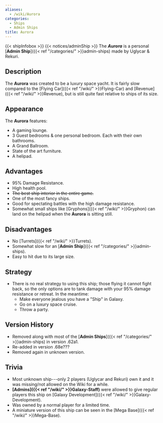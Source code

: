 ```yaml
---
aliases:
  - /wiki/Aurora
categories:
  - Ships
  - Admin Ships
title: Aurora
---
```


{{< shipInfobox >}} {{< notices/adminShip >}} The **_Aurora_** is a personal [**Admin Ship**]({{< ref "/categories/" >}}admin-ships) made by Uglycar & Rekuri.

## Description

The **Aurora** was created to be a luxury space yacht. It is fairly slow compared to the [Flying Car]({{< ref "/wiki/" >}}Flying-Car) and [Revenue]({{< ref "/wiki/" >}}Revenue), but is still quite fast relative to ships of its size.

## Appearance

The **Aurora** features:

- A gaming lounge.
- 3 Guest bedrooms & one personal bedroom. Each with their own bathrooms.
- A Grand Ballroom.
- State of the art furniture.
- A helipad.

## Advantages

- 95% Damage Resistance.
- High health pool.
- <s>The best ship interior in the entire game.</s>
- One of the most fancy ships.
- Good for spectating battles with the high damage resistance.
- Somewhat small ships like [Gryphons]({{< ref "/wiki/" >}}Gryphon) can land on the helipad when the **Aurora** is sitting still.

## Disadvantages

- No [Turrets]({{< ref "/wiki/" >}}Turrets).
- Somewhat slow for an [**Admin Ship**]({{< ref "/categories/" >}}admin-ships).
- Easy to hit due to its large size.

## Strategy

- There is no real strategy to using this ship; those flying it cannot fight back, so the only options are to tank damage with your 95% damage resistance or retreat. In the meantime:
  - Make everyone jealous you have a "Ship" in Galaxy.
  - Go on a luxury space cruise.
  - Throw a party.

## Version History

- Removed along with most of the [**Admin Ships**]({{< ref "/categories/" >}}admin-ships) in version .62a1.
- Re-added in version .68e???
- Removed again in unknown version.

## Trivia

- Most unknown ship---only 2 players (Uglycar and Rekuri) own it and it was missing/not allowed on the Wiki for a while.
- **[Admins]({{< ref "/wiki/" >}}Galaxy-Staff)** were allowed to give regular players this ship on [Galaxy Development]({{< ref "/wiki/" >}}Galaxy-Development).
- Was owned by a normal player for a limited time.
- A miniature version of this ship can be seen in the [Mega Base]({{< ref "/wiki/" >}}Mega-Base).
